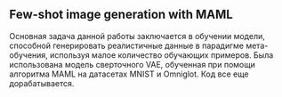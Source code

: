 ## Few-shot image generation with MAML

Основная задача данной работы заключается в обучении модели, способной генерировать реалистичные данные в парадигме мета-обучения, используя малое количество обучающих примеров. Была использована модель сверточного VAE, обученная при помощи алгоритма MAML на датасетах MNIST и Omniglot. Код все еще дорабатывается.
